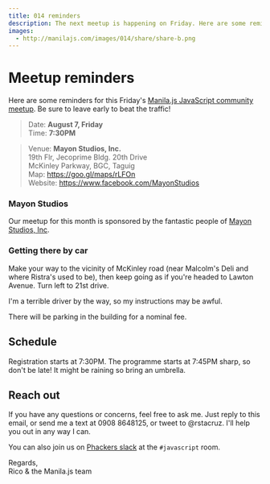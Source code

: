 ```yaml
---
title: 014 reminders
description: The next meetup is happening on Friday. Here are some reminders.
images:
  - http://manilajs.com/images/014/share/share-b.png
---
```


# Meetup reminders

Here are some reminders for this Friday's [Manila.js JavaScript community meetup][site]. Be sure to leave early to beat the traffic!

> Date: **August 7, Friday**<br>
> Time: **7:30PM**

> Venue: **Mayon Studios, Inc.**<br>
> 19th Flr, Jecoprime Bldg. 20th Drive<br>
> McKinley Parkway, BGC, Taguig<br>
> Map: <https://goo.gl/maps/rLFOn><br>
> Website: <https://www.facebook.com/MayonStudios>

### Mayon Studios

Our meetup for this month is sponsored by the fantastic people of [Mayon Studios, Inc](https://www.facebook.com/MayonStudios).

### Getting there by car

Make your way to the vicinity of McKinley road (near Malcolm's Deli and where Ristra's used to be), then keep going as if you're headed to Lawton Avenue. Turn left to 21st drive.

I'm a terrible driver by the way, so my instructions may be awful.

There will be parking in the building for a nominal fee.

## Schedule

Registration starts at 7:30PM. The programme starts at 7:45PM sharp, so don't be late! It might be raining so bring an umbrella.

## Reach out

If you have any questions or concerns, feel free to ask me. Just reply to this email, or send me a text at 0908 8648125, or tweet to @rstacruz. I'll help you out in any way I can.

You can also join us on [Phackers slack](http://phackers.io) at the `#javascript` room.

Regards,<br>
Rico & the Manila.js team

[site]: http://manilajs.com/
